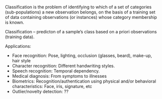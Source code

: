 Classification is the problem of identifying to which of a set of categories (sub-populations) a new observation belongs, on the basis of a training set of data containing observations (or instances) whose category membership is known. 

Classification – predicton of a sample’s class based on a priori observations (training data).

Applications:
- Face recognition: Pose, lighting, occlusion (glasses, beard), make-up, hair style
- Character recognition: Different handwriting styles.
- Speech recognition: Temporal dependency.
- Medical diagnosis: From symptoms to illnesses
- Biometrics: Recognition/authentication using physical and/or behavioral characteristics: Face, iris, signature, etc
- Outlier/novelty detection: ??
